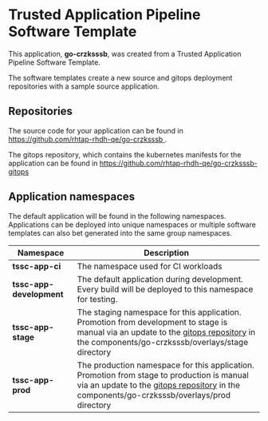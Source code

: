 # Trusted Application Pipeline Software Template

This application, **go-crzksssb**, was created from a Trusted Application Pipeline Software Template.

The software templates create a new source and gitops deployment repositories with a sample source application. 

## Repositories

The source code for your application can be found in [https://github.com/rhtap-rhdh-qe/go-crzksssb ](https://github.com/rhtap-rhdh-qe/go-crzksssb ).
 
The gitops repository, which contains the kubernetes manifests for the application can be found in 
[https://github.com/rhtap-rhdh-qe/go-crzksssb-gitops ](https://github.com/rhtap-rhdh-qe/go-crzksssb-gitops ) 

## Application namespaces 

The default application will be found in the following namespaces. Applications can be deployed into unique namespaces or multiple software templates can also bet generated into the same group namespaces.  

|  Namespace   |  Description   |  
| -------- | -------- |
| **tssc-app-ci** | The namespace used for CI workloads |
| **tssc-app-development** | The default application during development. Every build will be deployed to this namespace for testing. |
| **tssc-app-stage** | The staging namespace for this application. Promotion from development to stage is manual via an update to the [gitops repository](https://github.com/rhtap-rhdh-qe/go-crzksssb-gitops ) in the components/go-crzksssb/overlays/stage directory |
| **tssc-app-prod** | The production namespace for this application. Promotion from stage to production is manual via an update to the [gitops repository](https://github.com/rhtap-rhdh-qe/go-crzksssb-gitops ) in the components/go-crzksssb/overlays/prod directory |